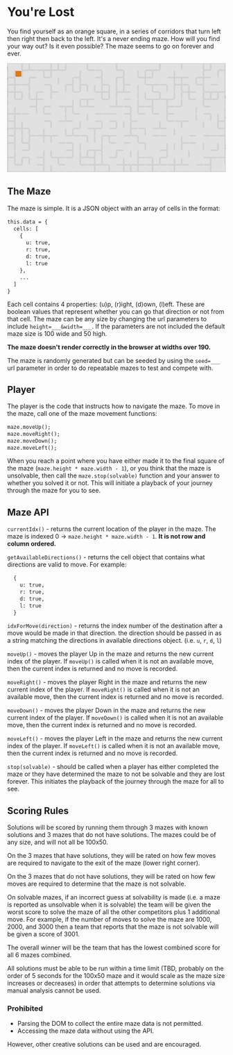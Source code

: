# You're Lost
You find yourself as an orange square, in a series of corridors that turn left then right then back to the left. It's a never ending maze. How will you find your way out? Is it even possible? The maze seems to go on forever and ever.

![maze](maze.gif)

## The Maze
The maze is simple. It is a JSON object with an array of cells in the format:

```
this.data = {
  cells: [
    {
      u: true,
      r: true,
      d: true,
      l: true
    },
    ...
  ]
}
```

Each cell contains 4 properties: (u)p, (r)ight, (d)own, (l)eft. These are boolean values that represent whether you can go that direction or not from that cell. The maze can be any size by changing the url parameters to include `height=___&width=___`. If the parameters are not included the default maze size is 100 wide and 50 high.

**The maze doesn't render correctly in the browser at widths over 190.**

The maze is randomly generated but can be seeded by using the `seed=___` url parameter in order to do repeatable mazes to test and compete with.

## Player
The player is the code that instructs how to navigate the maze. To move in the maze, call one of the maze movement functions:

```
maze.moveUp();
maze.moveRight();
maze.moveDown();
maze.moveLeft();
```

When you reach a point where you have either made it to the final square of the maze (`maze.height * maze.width - 1`), or you think that the maze is unsolvable, then call the `maze.stop(solvable)` function and your answer to whether you solved it or not. This will initiate a playback of your journey through the maze for you to see.

## Maze API

`currentIdx()` - returns the current location of the player in the maze. The maze is indexed 0 -> `maze.height * maze.width - 1`. **It is not row and column ordered.**

`getAvailableDirections()` - returns the cell object that contains what directions are valid to move. For example:
```
  {
    u: true,
    r: true,
    d: true,
    l: true
  }
```

`idxForMove(direction)` - returns the index number of the destination after a move would be made in that direction. the direction should be passed in as a string matching the directions in available directions object. (i.e. `u`, `r`, `d`, `l`)

`moveUp()` - moves the player Up in the maze and returns the new current index of the player. If `moveUp()` is called when it is not an available move, then the current index is returned and no move is recorded.

`moveRight()` - moves the player Right in the maze and returns the new current index of the player. If `moveRight()` is called when it is not an available move, then the current index is returned and no move is recorded.

`moveDown()` - moves the player Down in the maze and returns the new current index of the player. If `moveDown()` is called when it is not an available move, then the current index is returned and no move is recorded.

`moveLeft()` - moves the player Left in the maze and returns the new current index of the player. If `moveLeft()` is called when it is not an available move, then the current index is returned and no move is recorded.

`stop(solvable)` - should be called when a player has either completed the maze or they have determined the maze to not be solvable and they are lost forever. This initiates the playback of the journey through the maze for all to see.

## Scoring Rules

Solutions will be scored by running them through 3 mazes with known solutions and 3 mazes that do not have solutions. The mazes could be of any size, and will not all be 100x50.

On the 3 mazes that have solutions, they will be rated on how few moves are required to navigate to the exit of the maze (lower right corner).

On the 3 mazes that do not have solutions, they will be rated on how few moves are required to determine that the maze is not solvable.

On solvable mazes, if an incorrect guess at solvability is made (i.e. a maze is reported as unsolvable when it is solvable) the team will be given the worst score to solve the maze of all the other competitors plus 1 additional move. For example, if the number of moves to solve the maze are 1000, 2000, and 3000 then a team that reports that the maze is not solvable will be given a score of 3001.

The overall winner will be the team that has the lowest combined score for all 6 mazes combined.

All solutions must be able to be run within a time limit (TBD, probably on the order of 5 seconds for the 100x50 maze and it would scale as the maze size increases or decreases) in order that attempts to determine solutions via manual analysis cannot be used.

### Prohibited
* Parsing the DOM to collect the entire maze data is not permitted.
* Accessing the maze data without using the API.

However, other creative solutions can be used and are encouraged.
